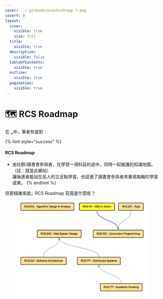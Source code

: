 ```yaml
---
cover: ../.gitbook/assets/Group 7.png
coverY: 0
layout:
  cover:
    visible: true
    size: full
  title:
    visible: true
  description:
    visible: false
  tableOfContents:
    visible: true
  outline:
    visible: true
  pagination:
    visible: true
---
```


# 🗺 RCS Roadmap

在 [..](../ "mention")中，筆者有提到：

{% hint style="success" %}
#### RCS Roadmap

* 由社群/讀書會參與者，在學習一項科目的途中，同時一起維護的知識地圖。（註：就是此網站）\
  讓後進者能站在前人的立足點學習，也促進了讀書會參與者來重視每輪的學習成果。
{% endhint %}

但更精確來說，RCS Roadmap 究竟是什麼呢？

<div align="center" data-full-width="false">

<figure><img src="../.gitbook/assets/image (13).png" alt=""><figcaption></figcaption></figure>

</div>

